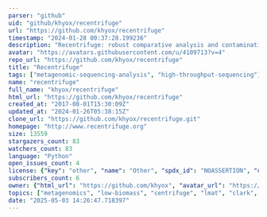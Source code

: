```yaml
---
parser: "github"
uid: "github/khyox/recentrifuge"
url: "https://github.com/khyox/recentrifuge"
timestamp: "2024-01-28 00:37:28.199236"
description: "Recentrifuge: robust comparative analysis and contamination removal for metagenomics"
avatar: "https://avatars.githubusercontent.com/u/4109713?v=4"
repo_url: "https://github.com/khyox/recentrifuge"
title: "Recentrifuge"
tags: ["metagenomic-sequencing-analysis", "high-throughput-sequencing"]
name: "recentrifuge"
full_name: "khyox/recentrifuge"
html_url: "https://github.com/khyox/recentrifuge"
created_at: "2017-08-01T15:30:09Z"
updated_at: "2024-01-26T05:38:15Z"
clone_url: "https://github.com/khyox/recentrifuge.git"
homepage: "http://www.recentrifuge.org"
size: 13559
stargazers_count: 83
watchers_count: 83
language: "Python"
open_issues_count: 4
license: {"key": "other", "name": "Other", "spdx_id": "NOASSERTION", "url": null, "node_id": "MDc6TGljZW5zZTA="}
subscribers_count: 6
owner: {"html_url": "https://github.com/khyox", "avatar_url": "https://avatars.githubusercontent.com/u/4109713?v=4", "login": "khyox", "type": "User"}
topics: ["metagenomics", "low-biomass", "centrifuge", "lmat", "clark", "kraken", "comparative-genomics", "ngs", "robustness", "contamination", "nanopore"]
date: "2025-05-03 14:26:47.718397"
---
```

